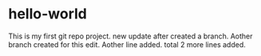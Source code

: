 # hello-world
This is my first git repo project.
new update after created a branch.
Aother branch created for this edit.
Aother line added. total 2 more lines added.
